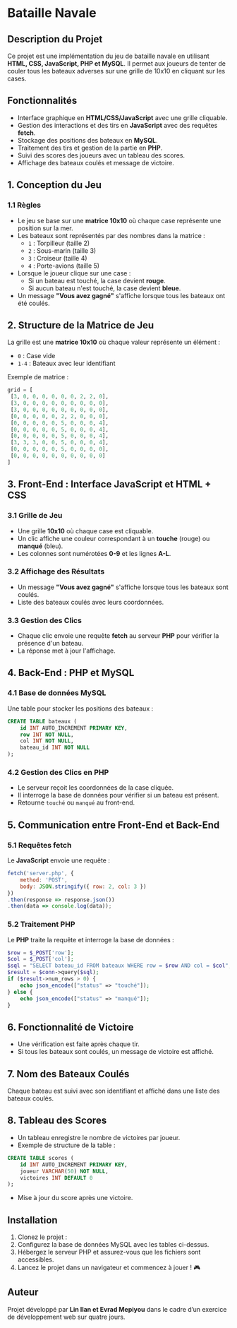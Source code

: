 # Bataille Navale

## Description du Projet

Ce projet est une implémentation du jeu de bataille navale en utilisant **HTML, CSS, JavaScript, PHP et MySQL**. Il permet aux joueurs de tenter de couler tous les bateaux adverses sur une grille de 10x10 en cliquant sur les cases.

## Fonctionnalités

- Interface graphique en **HTML/CSS/JavaScript** avec une grille cliquable.
- Gestion des interactions et des tirs en **JavaScript** avec des requêtes **fetch**.
- Stockage des positions des bateaux en **MySQL**.
- Traitement des tirs et gestion de la partie en **PHP**.
- Suivi des scores des joueurs avec un tableau des scores.
- Affichage des bateaux coulés et message de victoire.

## 1. Conception du Jeu

### 1.1 Règles

- Le jeu se base sur une **matrice 10x10** où chaque case représente une position sur la mer.
- Les bateaux sont représentés par des nombres dans la matrice :
  - `1` : Torpilleur (taille 2)
  - `2` : Sous-marin (taille 3)
  - `3` : Croiseur (taille 4)
  - `4` : Porte-avions (taille 5)
- Lorsque le joueur clique sur une case :
  - Si un bateau est touché, la case devient **rouge**.
  - Si aucun bateau n'est touché, la case devient **bleue**.
- Un message **"Vous avez gagné"** s'affiche lorsque tous les bateaux ont été coulés.

## 2. Structure de la Matrice de Jeu

La grille est une **matrice 10x10** où chaque valeur représente un élément :

- `0` : Case vide
- `1-4` : Bateaux avec leur identifiant

Exemple de matrice :

```python
grid = [
 [3, 0, 0, 0, 0, 0, 0, 2, 2, 0],
 [3, 0, 0, 0, 0, 0, 0, 0, 0, 0],
 [3, 0, 0, 0, 0, 0, 0, 0, 0, 0],
 [0, 0, 0, 0, 0, 2, 2, 0, 0, 0],
 [0, 0, 0, 0, 0, 5, 0, 0, 0, 4],
 [0, 0, 0, 0, 0, 5, 0, 0, 0, 4],
 [0, 0, 0, 0, 0, 5, 0, 0, 0, 4],
 [3, 3, 3, 0, 0, 5, 0, 0, 0, 4],
 [0, 0, 0, 0, 0, 5, 0, 0, 0, 0],
 [0, 0, 0, 0, 0, 0, 0, 0, 0, 0]
]
```

## 3. Front-End : Interface JavaScript et HTML + CSS

### 3.1 Grille de Jeu

- Une grille **10x10** où chaque case est cliquable.
- Un clic affiche une couleur correspondant à un **touche** (rouge) ou **manqué** (bleu).
- Les colonnes sont numérotées **0-9** et les lignes **A-L**.

### 3.2 Affichage des Résultats

- Un message **"Vous avez gagné"** s'affiche lorsque tous les bateaux sont coulés.
- Liste des bateaux coulés avec leurs coordonnées.

### 3.3 Gestion des Clics

- Chaque clic envoie une requête **fetch** au serveur **PHP** pour vérifier la présence d'un bateau.
- La réponse met à jour l'affichage.

## 4. Back-End : PHP et MySQL

### 4.1 Base de données MySQL

Une table pour stocker les positions des bateaux :

```sql
CREATE TABLE bateaux (
    id INT AUTO_INCREMENT PRIMARY KEY,
    row INT NOT NULL,
    col INT NOT NULL,
    bateau_id INT NOT NULL
);
```

### 4.2 Gestion des Clics en PHP

- Le serveur reçoit les coordonnées de la case cliquée.
- Il interroge la base de données pour vérifier si un bateau est présent.
- Retourne `touché` ou `manqué` au front-end.

## 5. Communication entre Front-End et Back-End

### 5.1 Requêtes fetch

Le **JavaScript** envoie une requête :

```js
fetch('server.php', {
    method: 'POST',
    body: JSON.stringify({ row: 2, col: 3 })
})
.then(response => response.json())
.then(data => console.log(data));
```

### 5.2 Traitement PHP

Le **PHP** traite la requête et interroge la base de données :

```php
$row = $_POST['row'];
$col = $_POST['col'];
$sql = "SELECT bateau_id FROM bateaux WHERE row = $row AND col = $col";
$result = $conn->query($sql);
if ($result->num_rows > 0) {
    echo json_encode(["status" => "touché"]);
} else {
    echo json_encode(["status" => "manqué"]);
}
```

## 6. Fonctionnalité de Victoire

- Une vérification est faite après chaque tir.
- Si tous les bateaux sont coulés, un message de victoire est affiché.

## 7. Nom des Bateaux Coulés

Chaque bateau est suivi avec son identifiant et affiché dans une liste des bateaux coulés.

## 8. Tableau des Scores

- Un tableau enregistre le nombre de victoires par joueur.
- Exemple de structure de la table :

```sql
CREATE TABLE scores (
    id INT AUTO_INCREMENT PRIMARY KEY,
    joueur VARCHAR(50) NOT NULL,
    victoires INT DEFAULT 0
);
```

- Mise à jour du score après une victoire.

## Installation

1. Clonez le projet :
2. Configurez la base de données MySQL avec les tables ci-dessus.
3. Hébergez le serveur PHP et assurez-vous que les fichiers sont accessibles.
4. Lancez le projet dans un navigateur et commencez à jouer ! 🎮

## Auteur

Projet développé par **Lin Ilan et Evrad Mepiyou** dans le cadre d’un exercice de développement web sur quatre jours.

